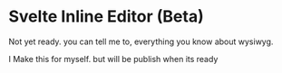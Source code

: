 # Svelte Inline Editor (Beta)
Not yet ready. you can tell me to, everything you know about wysiwyg.

I Make this for myself. but will be publish when its ready